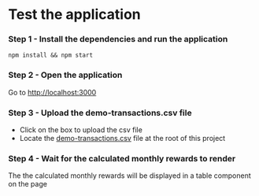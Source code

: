 # Test the application

### Step 1 - Install the dependencies and run the application
`npm install && npm start`

### Step 2 - Open the application
Go to [http://localhost:3000](http://localhost:3000)

### Step 3 - Upload the demo-transactions.csv file

- Click on the box to upload the csv file
- Locate the [demo-transactions.csv](./demo-transactions.csv) file at the root of this project

### Step 4 - Wait for the calculated monthly rewards to render

The the calculated monthly rewards will be displayed in a table component on the page
